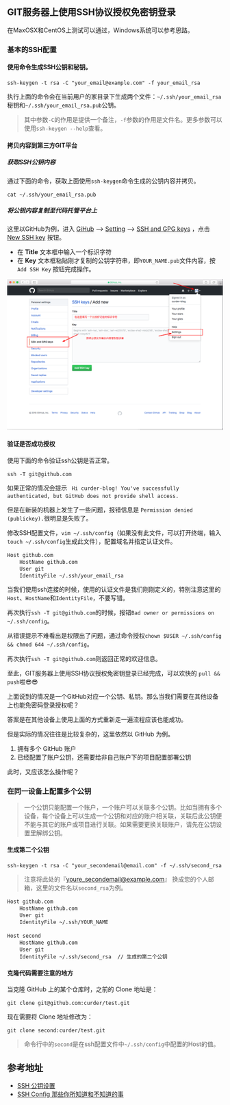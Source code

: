 ## GIT服务器上使用SSH协议授权免密钥登录

在MaxOSX和CentOS上测试可以通过，Windows系统可以参考思路。

### 基本的SSH配置

#### 使用命令生成SSH公钥和秘钥。

```
ssh-keygen -t rsa -C "your_email@example.com" -f your_email_rsa
```

执行上面的命令会在当前用户的家目录下生成两个文件：`~/.ssh/your_email_rsa`秘钥和`~/.ssh/your_email_rsa.pub`公钥。

> 其中参数`-C`的作用是提供一个备注，`-f`参数的作用是文件名。更多参数可以使用`ssh-keygen --help`查看。

#### 拷贝内容到第三方GIT平台

##### 获取SSH公钥内容

通过下面的命令，获取上面使用`ssh-keygen`命令生成的公钥内容并拷贝。

```
cat ~/.ssh/your_email_rsa.pub
```

##### 将公钥内容复制至代码托管平台上

这里以GitHub为例，进入 [GiHub](https://github.com/) --> [Setting](https://github.com/settings/profile) --> [SSH and GPG keys](https://github.com/settings/keys) ，点击 [New SSH key](https://github.com/settings/ssh/new) 按钮。

- 在 **Title** 文本框中输入一个标识字符
- 在 **Key** 文本框粘贴刚才复制的公钥字符串，即`YOUR_NAME.pub`文件内容，按 `Add SSH Key` 按钮完成操作。

![将公钥内容复制到代码托管平台](/assets/github-save-ssh-key.png)

#### 验证是否成功授权

使用下面的命令验证ssh公钥是否正常。

```
ssh -T git@github.com
```

如果正常的情况会提示 ` Hi curder-blog! You've successfully authenticated, but GitHub does not provide shell access.`

但是在新装的机器上发生了一些问题，报错信息是 `Permission denied (publickey).`很明显是失败了。

修改SSH配置文件，`vim ~/.ssh/config`（如果没有此文件，可以打开终端，输入`touch ~/.ssh/config`生成此文件），配置域名并指定认证文件。

```
Host github.com
    HostName github.com
    User git
    IdentityFile ~/.ssh/your_email_rsa
```

当我们使用ssh连接的时候，使用的认证文件是我们刚刚定义的，特别注意这里的`Host`、`HostName`和`IdentityFile`，不要写错。

再次执行`ssh -T git@github.com`的时候，报错`Bad owner or permissions on ~/.ssh/config`。

从错误提示不难看出是权限出了问题，通过命令授权`chown $USER ~/.ssh/config && chmod 644 ~/.ssh/config`。

再次执行`ssh -T git@github.com`则返回正常的欢迎信息。

至此，GIT服务器上使用SSH协议授权免密钥登录已经完成，可以欢快的 `pull && push`啦😎😎

上面说到的情况是一个GitHub对应一个公钥、私钥。那么当我们需要在其他设备上也能免密码登录授权呢？

答案是在其他设备上使用上面的方式重新走一遍流程应该也能成功。

但是实际的情况往往是比较复杂的，这里依然以 GitHub 为例。

1. 拥有多个 GitHub 账户
2. 已经配置了账户公钥，还需要给非自己账户下的项目配置部署公钥

此时，又应该怎么操作呢？

### 在同一设备上配置多个公钥

> 一个公钥只能配置一个账户，一个账户可以关联多个公钥。比如当拥有多个设备，每个设备上可以生成一个公钥和对应的账户相关联，关联后此公钥便不能与其它的账户或项目进行关联。如果需要更换关联账户，请先在公钥设置里解绑公钥。

#### 生成第二个公钥

```
ssh-keygen -t rsa -C "your_secondemail@email.com" -f ~/.ssh/second_rsa
```

> 注意将此处的『youre_secondemail@example.com』 换成您的个人邮箱，这里的文件名以`second_rsa`为例。

```
Host github.com
    HostName github.com
    User git
    IdentityFile ~/.ssh/YOUR_NAME

Host second
    HostName github.com
    User git
    IdentityFile ~/.ssh/second_rsa  // 生成的第二个公钥
```

#### 克隆代码需要注意的地方

当克隆 GitHub 上的某个仓库时，之前的 Clone 地址是：

```
git clone git@github.com:curder/test.git
```

现在需要将 Clone 地址修改为：

```
git clone second:curder/test.git
```

> 命令行中的`second`是在ssh配置文件中`~/.ssh/config`中配置的Host的值。

## 参考地址

- [SSH 公钥设置](https://coding.net/help/doc/git/ssh-key.html)
- [SSH Config 那些你所知道和不知道的事](https://deepzz.com/post/how-to-setup-ssh-config.html)